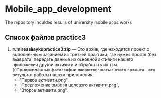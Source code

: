 # Mobile_app_development
The repository inculdes results of university mobile apps works
## Список файлов practice3

1. **rumireashaykopractice3.zip** — Это архив, где находится проект с выполненным заданием из третьей практики, где нужно просто (без возврата)
передать данные из основной активити нашего приложения другой активити и обработать их там.  
((.Прикреплённые фотографии являются частью этого проекта - это результат работы нашего приложения:  
    - "Первое активити.png",  
    - "Предложение выбора целевого активити.png",  
    - "Второе активити.png".
